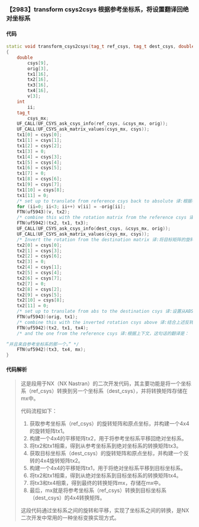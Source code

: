 ### 【2983】transform csys2csys 根据参考坐标系，将设置翻译回绝对坐标系

#### 代码

```cpp
static void transform_csys2csys(tag_t ref_csys, tag_t dest_csys, double mx[16])
{
    double
        csys[9],
        orig[3],
        tx1[16],
        tx2[16],
        tx3[16],
        tx4[16],
        v[3];
    int
        ii;
    tag_t
        csys_mx;
    UF_CALL(UF_CSYS_ask_csys_info(ref_csys, &csys_mx, orig));
    UF_CALL(UF_CSYS_ask_matrix_values(csys_mx, csys));
    tx1[0] = csys[0];
    tx1[1] = csys[1];
    tx1[2] = csys[2];
    tx1[3] = 0;
    tx1[4] = csys[3];
    tx1[5] = csys[4];
    tx1[6] = csys[5];
    tx1[7] = 0;
    tx1[8] = csys[6];
    tx1[9] = csys[7];
    tx1[10] = csys[8];
    tx1[11] = 0;
    /* set up to translate from reference csys back to absolute 译:根据参考坐标系，将设置翻译回绝对坐标系。 */
    for (ii=0; ii<3; ii++) v[ii] = -orig[ii];
    FTN(uf5943)(v, tx2);
    /* combine this with the rotation matrix from the reference csys 译:将这个与参考坐标系的旋转矩阵结合。 */
    FTN(uf5942)(tx2, tx1, tx3);
    UF_CALL(UF_CSYS_ask_csys_info(dest_csys, &csys_mx, orig));
    UF_CALL(UF_CSYS_ask_matrix_values(csys_mx, csys));
    /* Invert the rotation from the destination matrix 译:将目标矩阵的旋转进行反转。 */
    tx2[0] = csys[0];
    tx2[1] = csys[3];
    tx2[2] = csys[6];
    tx2[3] = 0;
    tx2[4] = csys[1];
    tx2[5] = csys[4];
    tx2[6] = csys[7];
    tx2[7] = 0;
    tx2[8] = csys[2];
    tx2[9] = csys[5];
    tx2[10] = csys[8];
    tx2[11] = 0;
    /* set up to translate from abs to the destination csys 译:设置从ABS坐标系转换到目标坐标系。 */
    FTN(uf5943)(orig, tx1);
    /* combine this with the inverted rotation csys above 译:结合上述反转旋转坐标系。 */
    FTN(uf5942)(tx2, tx1, tx4);
    /* and the one from the reference csys 译:根据上下文，这句话的翻译是：

“并且来自参考坐标系的那一个。” */
    FTN(uf5942)(tx3, tx4, mx);
}

```

#### 代码解析

> 这是段用于NX（NX Nastran）的二次开发代码，其主要功能是将一个坐标系（ref_csys）转换到另一个坐标系（dest_csys），并将转换矩阵存储在mx中。
>
> 代码流程如下：
>
> 1. 获取参考坐标系（ref_csys）的旋转矩阵和原点坐标，并构建一个4x4的旋转矩阵tx1。
> 2. 构建一个4x4的平移矩阵tx2，用于将参考坐标系平移回绝对坐标系。
> 3. 将tx2和tx1相乘，得到从参考坐标系到绝对坐标系的转换矩阵tx3。
> 4. 获取目标坐标系（dest_csys）的旋转矩阵和原点坐标，并构建一个反转的4x4旋转矩阵tx2。
> 5. 构建一个4x4的平移矩阵tx1，用于将绝对坐标系平移到目标坐标系。
> 6. 将tx2和tx1相乘，得到从绝对坐标系到目标坐标系的转换矩阵tx4。
> 7. 将tx3和tx4相乘，得到最终的转换矩阵mx，存储在mx中。
> 8. 最后，mx就是将参考坐标系（ref_csys）转换到目标坐标系（dest_csys）的4x4转换矩阵。
>
> 这段代码通过坐标系之间的旋转和平移，实现了坐标系之间的转换，是NX二次开发中常用的一种坐标变换实现方式。
>
